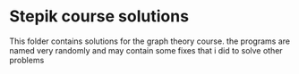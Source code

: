 # Stepik course solutions

This folder contains solutions for the graph theory course. the programs are named very randomly and may contain some fixes that i did to solve other problems 
